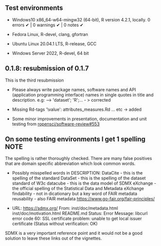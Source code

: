 ## Test environments

* Windows10 x86_64-w64-mingw32 (64-bit), R version 4.2.1, locally.
0 errors ✔ | 0 warnings ✔ | 0 notes ✔

* Fedora Linux, R-devel, clang, gfortran
* Ubuntu Linux 20.04.1 LTS, R-release, GCC
* Windows Server 2022, R-devel, 64 bit

## 0.1.8: resubmission of 0.1.7

This is the third resubmission
* Please always write package names, software names and API (application
programming interface) names in single quotes in title and description.
e.g: --> 'dataset'; 'R';... - > corrected

* Missing Rd-tags '\value': attributes_measures.Rd ... etc -> added

* Some minor improvements in presentation, documentation and unit testing from [ropensci/software-review#553](https://github.com/ropensci/software-review/issues/553#issuecomment-1244076662)

## On some testing environments I get 1 spelling NOTE

The spelling is rather thoroughly checked.  There are many false positives that are domain specific abbreviation which look common words.

* Possibly misspelled words in DESCRIPTION:
    DataCite - this is the spelling of the standard
    DataSet - this is the spelling of the dataset standard of W3c
    datacube - this is the data model of SDMX
    eXchange - the official spelling of the Statistical Data and Metadata eXchange
    findability - not in dicationary but a key word of FAIR metadata
    reusability - also FAIR metadata <https://www.go-fair.org/fair-principles/>
    
* URL: https://sdmx.org/
    From: inst/doc/metadata.html
          inst/doc/motivation.html
          README.md
    Status: Error
    Message: libcurl error code 60:
      	SSL certificate problem: unable to get local issuer certificate
      	(Status without verification: OK)
      	
SDMX is a very important reference point and it would not be a good solution to leave these links out of the vignettes.
